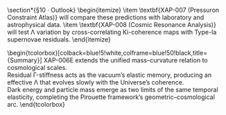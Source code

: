 \section*{§10 · Outlook}
\begin{itemize}
\item \textbf{XAP-007 (Pressuron Constraint Atlas)} will compare these predictions with laboratory and astrophysical data.
\item \textbf{XAP-008 (Cosmic Resonance Analysis)} will test Λ variation by cross-correlating Ki-coherence maps with Type-Ia supernovae residuals.
\end{itemize}

\begin{tcolorbox}[colback=blue!5!white,colframe=blue!50!black,title={Summary}]
XAP-006E extends the unified mass–curvature relation to cosmological scales.  
Residual Γ-stiffness acts as the vacuum’s elastic memory, producing an effective Λ that evolves slowly with the Universe’s coherence.  
Dark energy and particle mass emerge as two limits of the same temporal elasticity, completing the Pirouette framework’s geometric–cosmological arc.
\end{tcolorbox}